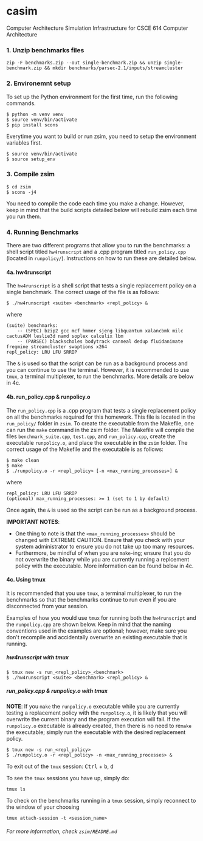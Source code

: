# casim
Computer Architecture Simulation Infrastructure for CSCE 614 Computer Architecture


### 1. Unzip benchmarks files

```
zip -F benchmarks.zip --out single-benchmark.zip && unzip single-benchmark.zip && mkdir benchmarks/parsec-2.1/inputs/streamcluster
```

### 2. Environemnt setup

To set up the Python environment for the first time, run the following commands.

```
$ python -m venv venv
$ source venv/bin/activate
$ pip install scons
```

Everytime you want to build or run zsim, you need to setup the environment variables first.

```
$ source venv/bin/activate
$ source setup_env
```

### 3. Compile zsim

```
$ cd zsim
$ scons -j4
```

You need to compile the code each time you make a change. However, keep in mind that the build scripts detailed below will rebuild zsim each time you run them.

### 4. Running Benchmarks

There are two different programs that allow you to run the benchmarks: a shell script titled `hw4runscript` and a .cpp program titled `run_policy.cpp` (located in `runpolicy/`). Instructions on how to run these are detailed below.

#### 4a. hw4runscript 

The `hw4runscript` is a shell script that tests a single replacement policy on a single benchmark. The correct usage of the file is as follows:
```
$ ./hw4runscript <suite> <benchmark> <repl_policy> &
```
where
```
(suite) benchmarks: 
    -- (SPEC) bzip2 gcc mcf hmmer sjeng libquantum xalancbmk milc cactusADM leslie3d namd soplex calculix lbm
    -- (PARSEC) blackscholes bodytrack canneal dedup fluidanimate freqmine streamcluster swaptions x264
repl_policy: LRU LFU SRRIP
```
The `&` is used so that the script can be run as a background process and you can continue to use the terminal. However, it is recommended to use `tmux`, a terminal multiplexer, to run the benchmarks. More details are below in 4c.

#### 4b. run_policy.cpp & runpolicy.o

The `run_policy.cpp` is a .cpp program that tests a single replacement policy on all the benchmarks required for this homework. This file is located in the `run_policy/` folder in `zsim`. To create the executable from the Makefile, one can run the `make` command in the zsim folder. The Makefile will compile the files `benchmark_suite.cpp`, `test.cpp`, and `run_policy.cpp`, create the executable `runpolicy.o`, and place the executable in the `zsim` folder. The correct usage of the Makefile and the executable is as follows:
```
$ make clean 
$ make
$ ./runpolicy.o -r <repl_policy> [-n <max_running_processes>] &
```
where
```
repl_policy: LRU LFU SRRIP
(optional) max_running_processes: >= 1 (set to 1 by default)
```
Once again, the `&` is used so the script can be run as a background process. 

**IMPORTANT NOTES**:
- One thing to note is that the `<max_running_processes>` should be changed with EXTREME CAUTION. Ensure that you check with your system administrator to ensure you do not take up too many resources.
- Furthermore, be mindful of when you are `make`-ing; ensure that you do not overwrite the binary while you are currently running a replcement policy with the executable. More information can be found below in 4c.

#### 4c. Using tmux

It is recommended that you use `tmux`, a terminal multiplexer, to run the benchmarks so that the benchmarks continue to run even if you are disconnected from your session.

Examples of how you would use `tmux` for running both the `hw4runscript` and the `runpolicy.cpp` are shown below. Keep in mind that the naming conventions used in the examples are optional; however, make sure you don't recompile and accidentally overwrite an existing executable that is running.

##### hw4runscript with tmux
```
$ tmux new -s run_<repl_policy>_<benchmark>
$ ./hw4runscript <suite> <benchmark> <repl_policy> &
```

##### run_policy.cpp & runpolicy.o with tmux
**NOTE**: If you `make` the `runpolicy.o` executable while you are currently testing a replacement policy with the `runpolicy.o`, it is likely that you will overwrite the current binary and the program execution will fail. If the `runpolicy.o` executable is already created, then there is no need to re`make` the executable; simply run the executable with the desired replacement policy. 
```
$ tmux new -s run_<repl_policy>
$ ./runpolicy.o -r <repl_policy> -n <max_running_processes> &
```
To exit out of the `tmux` session: <kbd>Ctrl</kbd> + <kbd>b</kbd>, <kbd>d</kbd>

To see the `tmux` sessions you have up, simply do:
```
tmux ls
```

To check on the benchmarks running in a `tmux` session, simply reconnect to the window of your choosing
```
tmux attach-session -t <session_name>
```

###### For more information, check `zsim/README.md`
